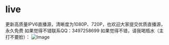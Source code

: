 # live
更新高质量IPV6直播源，清晰度为1080P、720P，也欢迎大家提交优质直播源，永久免费
如果觉得不错联系QQ：3497258699
如果觉得不错，请我喝瓶水（主打不要脸）：
![Image](https://github.com/wwb521/live/blob/main/pay.jpg)

